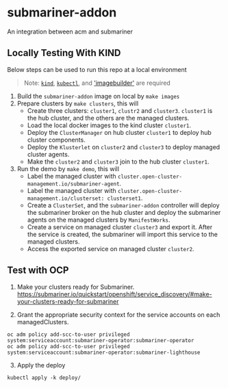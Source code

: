 # submariner-addon
An integration between acm and submariner

## Locally Testing With KIND
Below steps can be used to run this repo at a local environment

> Note: [`kind`](https://kind.sigs.k8s.io/), [`kubectl`](https://kubernetes.io/docs/tasks/tools/install-kubectl/), and ['imagebuilder'](https://github.com/openshift/imagebuilder) are required

1. Build the `submariner-addon` image on local by `make images`
2. Prepare clusters by `make clusters`, this will
    - Create three clusters: `cluster1`, `clustr2` and `cluster3`. `cluster1` is the hub cluster, and the others are the managed clusters.
    - Load the local docker images to the kind cluster `cluster1`.
    - Deploy the `ClusterManager` on hub cluster `cluster1` to deploy hub cluster components.
    - Deploy the `Klusterlet` on `cluster2` and `cluster3` to deploy managed cluster agents.
    - Make the `cluster2` and `cluster3` join to the hub cluster `cluster1`.
3. Run the demo by `make demo`, this will
    - Label the managed cluster with `cluster.open-cluster-management.io/submariner-agent`.
    - Label the managed cluster with `cluster.open-cluster-management.io/clusterset: clusterset1`.
    - Create a `ClusterSet`, and the `submariner-addon` controller will deploy the submariner broker on the
      hub cluster and deploy the submariner agents on the managed clusters by `ManifestWorks`.
    - Create a service on managed cluster `cluster3` and export it. After the service is created, the submariner will import this service to the managed clusters.
    - Access the exported service on managed cluster `cluster2`.

## Test with OCP

1. Make your clusters ready for Submariner.
https://submariner.io/quickstart/openshift/service_discovery/#make-your-clusters-ready-for-submariner

2. Grant the appropriate security context for the service accounts on each managedClusters.
```
oc adm policy add-scc-to-user privileged system:serviceaccount:submariner-operator:submariner-operator
oc adm policy add-scc-to-user privileged system:serviceaccount:submariner-operator:submariner-lighthouse
```
3. Apply the deploy
```
kubectl apply -k deploy/
```
